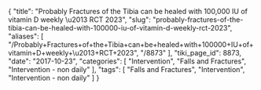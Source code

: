{
    "title": "Probably Fractures of the Tibia can be healed with 100,000 IU of vitamin D weekly \u2013 RCT 2023",
    "slug": "probably-fractures-of-the-tibia-can-be-healed-with-100000-iu-of-vitamin-d-weekly-rct-2023",
    "aliases": [
        "/Probably+Fractures+of+the+Tibia+can+be+healed+with+100000+IU+of+vitamin+D+weekly+\u2013+RCT+2023",
        "/8873"
    ],
    "tiki_page_id": 8873,
    "date": "2017-10-23",
    "categories": [
        "Intervention",
        "Falls and Fractures",
        "Intervention - non daily"
    ],
    "tags": [
        "Falls and Fractures",
        "Intervention",
        "Intervention - non daily"
    ]
}